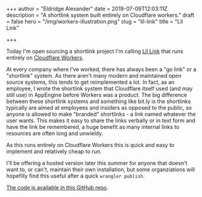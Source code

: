 +++
author = "Eldridge Alexander"
date = 2019-07-09T12:03:11Z
description = "A shortlink system built entirely on Cloudflare workers."
draft = false
hero = "/img/workers-illustration.png"
slug = "lil-link"
title = "Lil Link"

+++

Today I'm open sourcing a shortlink project I'm calling [Lil Link](https://lillink.co) that runs entirely on [Cloudflare Workers](https://workers.cloudflare.com/).

At every company where I've worked, there has always been a "go link" or a "shortlink" system.
As there aren't many modern and maintained open source systems, this tends to get reimplemented a lot. In fact, as an employee, I wrote the shortlink system that Cloudflare itself used (and may still use) in AppEngine before Workers was a product.
The big difference between these shortlink systems and something like bit.ly is the shortlinks typically are aimed at employees and insiders as opposed to the public, so anyone is allowed to make "branded" shortlinks - a link named whatever the user wants.
This makes it easy to share the links verbally or in text form and have the link be remembered, a huge benefit as many internal links to resources are often long and unwieldy. 

As this runs entirely on Cloudflare Workers this is quick and easy to implement and relatively cheap to run.

I'll be offering a hosted version later this summer for anyone that doesn't want to, or can't, maintain their own installation, but some organziations will hopefilly find this useful after a quick `wrangler publish`.

[The code is available in this GitHub repo](https://github.com/eldridgea/lil-link).
